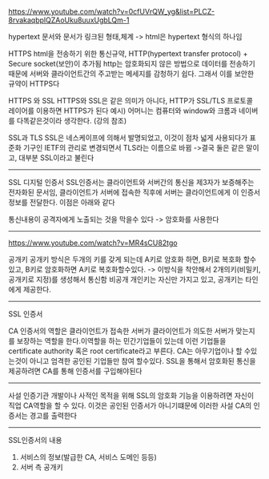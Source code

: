 https://www.youtube.com/watch?v=0cfUVrQW_yg&list=PLCZ-8rvakaqbplQZAoUku8uuxUgbLQm-1

hypertext
문서와 문서가 링크된 형태,체계 -> html은 hypertext 형식의 하나임

HTTPS
html을 전송하기 위한 통신규약, HTTP(hypertext transfer protocol) + Secure socket(보안)이 추가됨
http는 암호화되지 않은 방법으로 데이터를 전송하기때문에 서버와 클라이언트간의 주고받는 메세지를 감청하기 쉽다.
그래서 이를 보안한 규약이 HTTPS다


HTTPS 와 SSL
HTTPS와 SSL은 같은 의미가 아니다, HTTP가 SSL/TLS 프로토콜 레이어를 이용하면 HTTPS가 된다
예시) 어머니는 컴퓨터와 window와 크롬과 네이버를 다똑같은것이라 생각한다. (강의 참조)


SSL과 TLS
SSL은 네스케이프에 의해서 발명되었고, 이것이 점차 넓게 사용되다가 표준화 기구인 IETF의 관리로 변경되면서 TLS라는 이름으로 바뀜
->결국 둘은 같은 말이고, 대부분 SSL이라고 불린다

---------------------------------------------------------------

SSL 디지털 인증서
SSL인증서는 클라이언트와 서버간의 통신을 제3자가 보증해주는 전자화된 문서임, 클라이언트가 서버에 접속한 직후에 서버는 클라이언트에게 이 인증서 정보를 전달한다.
이점은 아래와 같다

통신내용이 공격자에게 노출되는 것을 막을수 있다 -> 암호화를 사용한다









-------------------------------------------------
https://www.youtube.com/watch?v=MR4sCU82tgo

공개키
공개키 방식은 두개의 키를 갖게 되는데 A키로 암호화 하면, B키로 복호화 할수있고, B키로 암호화하면 A키로 복호화할수있다.
-> 이방식을 착안해서 2개의키(비밀키,공개키로 지정)를 생성해서 통신함
비공개 개인키는 자신만 가지고 있고, 공개키는 타인에게 제공한다.


------------------------------------------------
SSL 인증서

CA
인증서의 역할은 클라이언트가 접속한 서버가 클라이언트가 의도한 서버가 맞는지를 보장하는 역할을 한다.이역할을 하는 민간기업들이 있는데 이런 기업들을 certificate authority 혹은 root certificate라고 부른다. CA는 아무기업이나 할 수있는것이 아니고 엄격한 공인된 기업들만 참여 할수있다. 
SSL을 통해서 암호화된 통신을 제공하려면 CA를 통해 인증서를 구입해야된다

-------------------------------------
사설 인증기관
개발이나 사적인 목적을 위해 SSL의 암호화 기능을 이용하려면 자신이 직업 CA역할을 할 수 있다. 이것은 공인된 인증서가 아니기떄문에 이러한 사설 CA의 인증서는 경고를 출력한다

-------------------------
SSL인증서의 내용
1.  서비스의 정보(발급한 CA, 서비스 도메인 등등)
2. 서버 측 공개키













